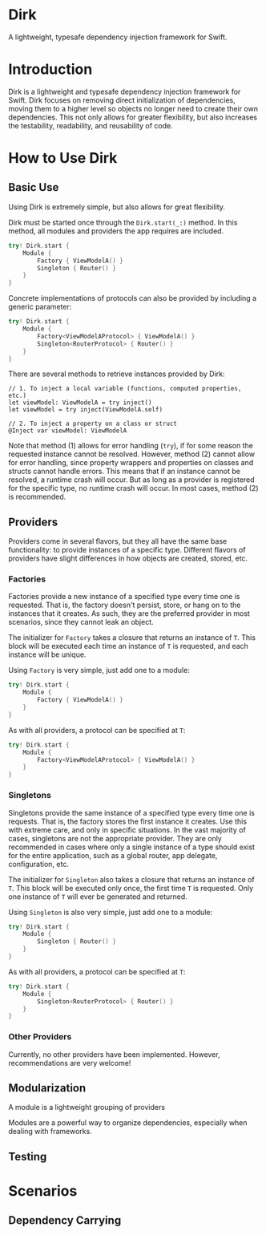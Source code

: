 # Dirk

A lightweight, typesafe dependency injection framework for Swift.

# Introduction

Dirk is a lightweight and typesafe dependency injection framework for Swift. Dirk focuses on removing direct 
initialization of dependencies, moving them to a higher level so objects no longer need to create their own 
dependencies. This not only allows for greater flexibility, but also increases the testability, readability, and 
reusability of code.

# How to Use Dirk

## Basic Use

Using Dirk is extremely simple, but also allows for great flexibility.

Dirk must be started once through the `Dirk.start(_:)` method. In this method, all modules and providers the
app requires are included.

```swift
try! Dirk.start {
    Module {
        Factory { ViewModelA() }
        Singleton { Router() }
    }
}
```

Concrete implementations of protocols can also be provided by including a generic parameter:

```swift
try! Dirk.start {
    Module {
        Factory<ViewModelAProtocol> { ViewModelA() }
        Singleton<RouterProtocol> { Router() }
    }
}
```

There are several methods to retrieve instances provided by Dirk:

```
// 1. To inject a local variable (functions, computed properties, etc.)
let viewModel: ViewModelA = try inject()
let viewModel = try inject(ViewModelA.self)

// 2. To inject a property on a class or struct
@Inject var viewModel: ViewModelA
```

Note that method (1) allows for error handling (`try`), if for some reason the requested instance cannot be 
resolved. However, method (2) cannot allow for error handling, since property wrappers and properties on 
classes and structs cannot handle errors. This means that if an instance cannot be resolved, a runtime crash will
occur. But as long as a provider is registered for the specific type, no runtime crash will occur. In most cases,
method (2) is recommended.

## Providers

Providers come in several flavors, but they all have the same base functionality: to provide instances of a 
specific type. Different flavors of providers have slight differences in how objects are created, stored, etc. 

### Factories

Factories provide a new instance of a specified type every time one is requested. That is, the factory doesn't
persist, store, or hang on to the instances that it creates. As such, they are the preferred provider in most
scenarios, since they cannot leak an object.

The initializer for `Factory` takes a closure that returns an instance of `T`. This block will be executed each time
an instance of `T` is requested, and each instance will be unique.

Using `Factory` is very simple, just add one to a module:

```swift
try! Dirk.start {
    Module {
        Factory { ViewModelA() }
    }
}
```

As with all providers, a protocol can be specified at `T`:

```swift
try! Dirk.start {
    Module {
        Factory<ViewModelAProtocol> { ViewModelA() }
    }
}
```

### Singletons

Singletons provide the same instance of a specified type every time one is requests. That is, the factory stores
the first instance it creates. Use this with extreme care, and only in specific situations. In the vast majority of
cases, singletons are not the appropriate provider. They are only recommended in cases where only a single
instance of a type should exist for the entire application, such as a global router, app delegate, configuration, 
etc.

The initializer for `Singleton` also takes a closure that returns an instance of `T`. This block will be executed only
once, the first time `T` is requested. Only one instance of `T` will ever be generated and returned.

Using `Singleton` is also very simple, just add one to a module:

```swift
try! Dirk.start {
    Module {
        Singleton { Router() }
    }
}
```

As with all providers, a protocol can be specified at `T`:

```swift
try! Dirk.start {
    Module {
        Singleton<RouterProtocol> { Router() }
    }
}
```

### Other Providers

Currently, no other providers have been implemented. However, recommendations are very welcome!

## Modularization

A module is a lightweight grouping of providers

Modules are a powerful way to organize dependencies, especially when dealing with frameworks.

## Testing

# Scenarios

## Dependency Carrying
